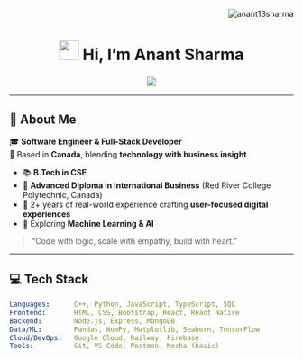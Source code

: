 <!-- View Counter -->
<p align="right">
  <img src="https://komarev.com/ghpvc/?username=anant13sharma&label=Profile%20views&color=blue&style=flat" alt="anant13sharma" />
</p>

<!-- Waving Hand GIF -->
<h1 align="center">
  <img src="https://media.giphy.com/media/hvRJCLFzcasrR4ia7z/giphy.gif" width="35px"> Hi, I’m Anant Sharma
</h1>

<h3 align="center">
  <img src="https://readme-typing-svg.herokuapp.com?font=Fira+Code&size=22&pause=1000&color=00F7FF&center=true&vCenter=true&width=435&lines=Turning+Ideas+into+Code;Full-Stack+Developer;AI+%26+ML+Explorer;Tech+%7C+Business+%7C+Creativity" />
</h3>

---

## 🧠 About Me

🎓 **Software Engineer & Full-Stack Developer**  
📍 Based in **Canada**, blending **technology with business insight**

- 📚 **B.Tech in CSE**
- 📘 **Advanced Diploma in International Business** (Red River College Polytechnic, Canada)
- 💼 2+ years of real-world experience crafting **user-focused digital experiences**
- 🚀 Exploring **Machine Learning & AI**

> “Code with logic, scale with empathy, build with heart.”

---

## 💻 Tech Stack

```yaml
Languages:      C++, Python, JavaScript, TypeScript, SQL
Frontend:       HTML, CSS, Bootstrap, React, React Native
Backend:        Node.js, Express, MongoDB
Data/ML:        Pandas, NumPy, Matplotlib, Seaborn, TensorFlow
Cloud/DevOps:   Google Cloud, Railway, Firebase
Tools:          Git, VS Code, Postman, Mocha (basic)
